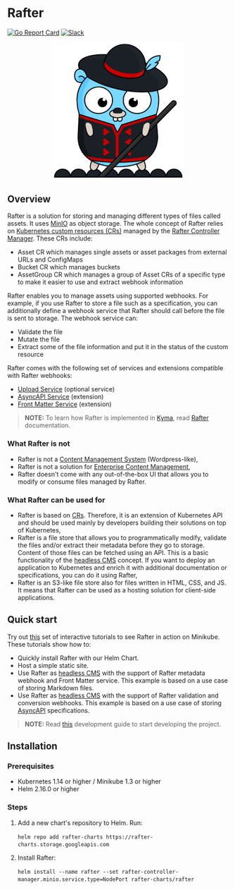 # Rafter

[![Go Report Card](https://goreportcard.com/badge/github.com/kyma-project/rafter)](https://goreportcard.com/report/github.com/kyma-project/rafter)
[![Slack](https://img.shields.io/badge/slack-%23rafter%20channel-yellow)](http://slack.kyma-project.io)

<p align="center">
  <img src="rafter.png" alt="rafter" width="300" />
</p>

## Overview

Rafter is a solution for storing and managing different types of files called assets. It uses [MinIO](https://min.io/) as object storage. The whole concept of Rafter relies on [Kubernetes custom resources (CRs)](https://kubernetes.io/docs/concepts/extend-kubernetes/api-extension/custom-resources/) managed by the [Rafter Controller Manager](./cmd/manager/README.md). These CRs include:

- Asset CR which manages single assets or asset packages from external URLs and ConfigMaps
- Bucket CR which manages buckets
- AssetGroup CR which manages a group of Asset CRs of a specific type to make it easier to use and extract webhook information

Rafter enables you to manage assets using supported webhooks. For example, if you use Rafter to store a file such as a specification, you can additionally define a webhook service that Rafter should call before the file is sent to storage. The webhook service can:

- Validate the file
- Mutate the file
- Extract some of the file information and put it in the status of the custom resource

Rafter comes with the following set of services and extensions compatible with Rafter webhooks:

- [Upload Service](./cmd/uploader/README.md) (optional service)
- [AsyncAPI Service](./cmd/extension/asyncapi/README.md) (extension)
- [Front Matter Service](./cmd/extension/frontmatter/README.md) (extension)

>**NOTE:** To learn how Rafter is implemented in [Kyma](https://kyma-project.io), read [Rafter](https://kyma-project.io/docs/master/components/rafter) documentation.

### What Rafter is not

* Rafter is not a [Content Management System](https://en.wikipedia.org/wiki/Content_management_system) (Wordpress-like),
* Rafter is not a solution for [Enterprise Content Management](https://en.wikipedia.org/wiki/Enterprise_content_management),
* Rafter doesn't come with any out-of-the-box UI that allows you to modify or consume files managed by Rafter.

### What Rafter can be used for

* Rafter is based on [CRs](https://kubernetes.io/docs/concepts/extend-kubernetes/api-extension/custom-resources/). Therefore, it is an extension of Kubernetes API and should be used mainly by developers building their solutions on top of Kubernetes,
* Rafter is a file store that allows you to programmatically modify, validate the files and/or extract their metadata before they go to storage. Content of those files can be fetched using an API. This is a basic functionality of the [headless CMS](https://en.wikipedia.org/wiki/Headless_content_management_system) concept. If you want to deploy an application to Kubernetes and enrich it with additional documentation or specifications, you can do it using Rafter,
* Rafter is an S3-like file store also for files written in HTML, CSS, and JS. It means that Rafter can be used as a hosting solution for client-side applications.


## Quick start

Try out [this](https://katacoda.com/rafter/) set of interactive tutorials to see Rafter in action on Minikube. These tutorials show how to:
- Quickly install Rafter with our Helm Chart.
- Host a simple static site.
- Use Rafter as [headless CMS](https://en.wikipedia.org/wiki/Headless_content_management_system) with the support of Rafter metadata webhook and Front Matter service. This example is based on a use case of storing Markdown files.
- Use Rafter as [headless CMS](https://en.wikipedia.org/wiki/Headless_content_management_system) with the support of Rafter validation and conversion webhooks. This example is based on a use case of storing [AsyncAPI](https://asyncapi.org/) specifications.

>**NOTE:** Read [this](./docs/development-guide.md) development guide to start developing the project.

## Installation

### Prerequisites
- Kubernetes 1.14 or higher / Minikube 1.3 or higher
- Helm 2.16.0 or higher

### Steps

1. Add a new chart's repository to Helm. Run:

   `helm repo add rafter-charts https://rafter-charts.storage.googleapis.com`

2. Install Rafter:

   `helm install --name rafter --set rafter-controller-manager.minio.service.type=NodePort rafter-charts/rafter`
